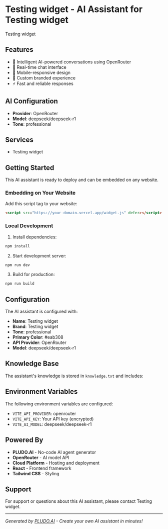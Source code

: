 # Testing widget - AI Assistant for Testing widget

Testing widget

## Features 

- 🤖 Intelligent AI-powered conversations using OpenRouter
- 💬 Real-time chat interface
- 📱 Mobile-responsive design
- 🎨 Custom branded experience
- ⚡ Fast and reliable responses

## AI Configuration

- **Provider**: OpenRouter
- **Model**: deepseek/deepseek-r1
- **Tone**: professional

## Services

- Testing widget

## Getting Started

This AI assistant is ready to deploy and can be embedded on any website.

### Embedding on Your Website

Add this script tag to your website:

```html
<script src="https://your-domain.vercel.app/widget.js" defer></script>
```

### Local Development

1. Install dependencies:
```bash
npm install
```

2. Start development server:
```bash
npm run dev
```

3. Build for production:
```bash
npm run build
```

## Configuration

The AI assistant is configured with:

- **Name**: Testing widget
- **Brand**: Testing widget
- **Tone**: professional
- **Primary Color**: #eab308
- **API Provider**: OpenRouter
- **Model**: deepseek/deepseek-r1


## Knowledge Base

The assistant's knowledge is stored in `knowledge.txt` and includes:



## Environment Variables

The following environment variables are configured:

- `VITE_API_PROVIDER`: openrouter
- `VITE_API_KEY`: Your API key (encrypted)
- `VITE_AI_MODEL`: deepseek/deepseek-r1

## Powered By

- **PLUDO.AI** - No-code AI agent generator
- **OpenRouter** - AI model API
- **Cloud Platform** - Hosting and deployment
- **React** - Frontend framework
- **Tailwind CSS** - Styling

## Support

For support or questions about this AI assistant, please contact Testing widget.

---

*Generated by [PLUDO.AI](https://pludo.ai) - Create your own AI assistant in minutes!*
